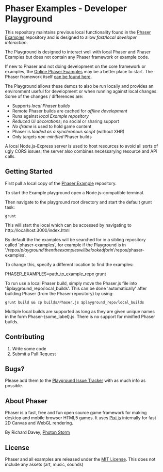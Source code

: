 # Phaser Examples - Developer Playground

This repository maintains previous local functionality found in the [Phaser Examples][examples] repository and is designed to allow *fast/local developer interaction*.

The Playground is designed to interact well with local Phaser and Phaser Examples but does not contain any Phaser framework or example code.

If new to Phaser and not doing development on the core framework or examples, the [Online Phaser Examples][online-examples] may be a better place to start. The Phaser framework itself [can be found here][phaser].

The Playground allows these demos to also be run locally and provides an environment useful for development or when running against local changes. Some of the changes / differences are:

- Supports *local Phaser builds*
- Remote Phaser builds are cached for *offline development*
- Runs against *local Example repository*
- *Reduced UI decorations*; no social or sharing support
- *No iframe* is used to hold game content
- Phaser is *loaded as a synchronous script* (without XHR)
- Only targets *non-minified* Phaser builds

A local Node.js-Express server is used to host resources to avoid all sorts of ugly CORS issues; the server also combines necessarying resource and API calls.

## Getting Started

First pull a local copy of the [Phaser Example][examples] repository.

To start the Example playground open a Node.js-compatible terminal.

Then navigate to the playground root directory and start the default grunt task:

    grunt

This will start the local which can be accessed by navigating to http://localhost:3000/index.html

By default the the examples will be searched for in a sibling repository called 'phaser-examples', for example if the Playground is in '$/repos/playground' then the examples will be looked for in '$/repos/phaser-examples'.

To change this, specify a different location to find the examples:

   PHASER_EXAMPLES=path_to_example_repo grunt

To run use a local Phaser build, simply move the Phaser.js file into '$playground_repo/local_builds'. This can be done 'automatically' after building Phaser (from the Phaser repository) by using:

    grunt build && cp builds/Phaser.js $playground_repo/local_builds

Multiple local builds are supported as long as they are given unique names in the form Phaser-{some_label}.js. There is no support for minified Phaser builds.

## Contributing

1. Write some code
2. Submit a Pull Request


## Bugs?

Please add them to the [Playground Issue Tracker][issues] with as much info as possible.


## About Phaser

Phaser is a fast, free and fun open source game framework for making desktop and mobile browser HTML5 games. It uses [Pixi.js][pixijs] internally for fast 2D Canvas and WebGL rendering.

By Richard Davey, [Photon Storm](http://www.photonstorm.com)

## License

Phaser and all examples are released under the [MIT License](http://opensource.org/licenses/MIT). This does not include any assets (art, music, sounds)

[issues]: https://github.com/pnstickne/phaser-examples-playground
[examples]: https://github.com/photonstorm/phaser-examples
[online-examples]: http://examples.phaser.io
[phaser]: https://github.com/photonstorm/phaser
[pixijs]: https://github.com/GoodBoyDigital/pixi.js 

